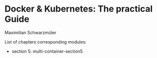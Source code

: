 # Docker & Kubernetes: The practical Guide
Maximilian Schwarzmüler

List of chapters corresponding modules:
- section 5: multi-container-section5